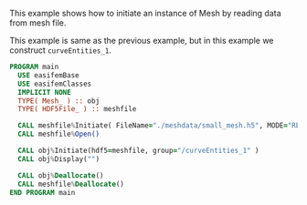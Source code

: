 This example shows how to initiate an instance of Mesh by reading data from mesh file.

This example is same as the previous example, but in this example we construct `curveEntities_1`.

```fortran
PROGRAM main
  USE easifemBase
  USE easifemClasses
  IMPLICIT NONE
  TYPE( Mesh_ ) :: obj
  TYPE( HDF5File_ ) :: meshfile

  CALL meshfile%Initiate( FileName="./meshdata/small_mesh.h5", MODE="READ" )
  CALL meshfile%Open()

  CALL obj%Initiate(hdf5=meshfile, group="/curveEntities_1" )
  CALL obj%Display("")

  CALL obj%Deallocate()
  CALL meshfile%Deallocate()
END PROGRAM main
```
